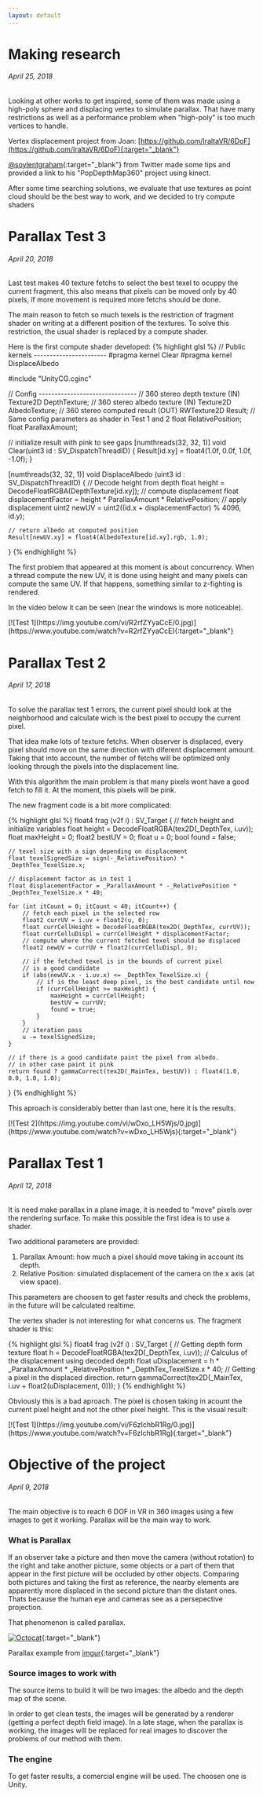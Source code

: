 ```yaml
---
layout: default
---
```


<!--
# Parallax Test 4
###### April 27, 2018

It is necesary to fix that "z-fighting noise". As solution a depth texture used as z-buffer
should solve z-figthing:

{% highlight glsl %}
...
#pragma kernel WriteDepth
...
RWTexture2D<int> Depth;
...

[numthreads(32, 32, 1)]
void Clear(uint3 id : SV_DispatchThreadID) {
    ...
    Depth[id.xy] = -1;
}

[numthreads(32, 32, 1)]
void WriteDepth(uint3 id : SV_DispatchThreadID) {
    float height = DecodeFloatRGBA(DepthTexture[id.xy]);
    float displacementFactor = height * ParallaxAmount * RelativePosition;
    uint2 newUV = uint2((id.x + displacementFactor) % 4096, id.y);
    int heightInt = height * 1024;

    InterlockedMax(Depth[newUV.xy], heightInt);
    AllMemoryBarrier();
}

[numthreads(32, 32, 1)]
void DisplaceAlbedo(uint3 id : SV_DispatchThreadID) {
    float height = Depth[id.xy] / 1024.0f;
    float displacementFactor = height * ParallaxAmount * -RelativePosition;
    uint2 newUV = uint2((id.x + displacementFactor) % 4096, id.y);

    if (height != -1) {
        Result[id.xy] = float4(AlbedoTexture[newUV.xy].rgb, 1.0f);
    }
}
{% endhighlight %}

At the moment of press play with this shader, nothing had change. After several tests, the only answer to
the problem should be that InterlockedMax function does not work with textures.

{% highlight glsl %}
...
RWStructuredBuffer<int> Depth;
...
uint bufferPos(uint3 id) {
    return id.x + id.y * 4096;
}

[numthreads(32, 32, 1)]
void Clear(uint3 id : SV_DispatchThreadID) {
    Result[id.xy] = float4(1.0f, 0.0f, 1.0f, -1.0f);
    Depth[bufferPos(id)] = -1;
}

[numthreads(32, 32, 1)]
void WriteDepth(uint3 id : SV_DispatchThreadID) {
    ...
    InterlockedMax(Depth[bufferPos(newUV)], heightInt);
    AllMemoryBarrier();
}

[numthreads(32, 32, 1)]
void DisplaceAlbedo(uint3 id : SV_DispatchThreadID) {
    int heightInt = Depth[bufferPos(id)];
    float height = (heightInt / 4096.0f);
    ....
    float3 albedoColor = heightInt == -1 ? float3(1.0f, 0.0f, 1.0f) : 
                                           AlbedoTexture[newUV.xy].rgb;
    Result[id.xy] = float4(albedoColor, height);
}
{% endhighlight %}

Changing the RWTexture2D&lt;float4&gt; to a RWStructuredBuffer&lt;int&gt; the results have improved a lot but
some anoying noise was still there. Changing depth map options and albedo options, the noise was more regular 
and less frequent.

<div class="youtube-video" markdown="1">
  [![Test 1](https://img.youtube.com/vi/R2rfZYyaCcE/0.jpg)](https://www.youtube.com/watch?v=R2rfZYyaCcE){:target="_blank"}
</div>
-->


# Making research 
###### April 25, 2018

Looking at other works to get inspired, some of them was made using a high-poly sphere and displacing vertex
to simulate parallax. That have many restrictions as well as a performance problem when "high-poly" is too much
vertices to handle.

Vertex displacement project from Joan: [https://github.com/IraltaVR/6DoF](https://github.com/IraltaVR/6DoF){:target="_blank"}

[@soylentgraham](https://twitter.com/soylentgraham){:target="_blank"} from Twitter made some tips and provided
a link to his "PopDepthMap360" project using kinect.

After some time searching solutions, we evaluate that use textures as point cloud should be the best way to work,
and we decided to try compute shaders 


# Parallax Test 3
###### April 20, 2018

Last test makes 40 texture fetchs to select the best texel to ocuppy the current fragment, this also means that
pixels can be moved only by 40 pixels, if more movement is required more fetchs should be done.

The main reason to fetch so much texels is the restriction of fragment shader on writing at a different position
of the textures. To solve this restriction, the usual shader is replaced by a compute shader.

Here is the first compute shader developed:
{% highlight glsl %}
// Public kernels -----------------------
#pragma kernel Clear
#pragma kernel DisplaceAlbedo

#include "UnityCG.cginc"

// Config -------------------------------
// 360 stereo depth texture (IN)
Texture2D<fixed4> DepthTexture;
// 360 stereo albedo texture (IN)
Texture2D<fixed4> AlbedoTexture;
// 360 stereo computed result (OUT)
RWTexture2D<float4> Result;
// Same config parameters as shader in Test 1 and 2
float RelativePosition;
float ParallaxAmount;


// initialize result with pink to see gaps
[numthreads(32, 32, 1)]
void Clear(uint3 id : SV_DispatchThreadID) {
    Result[id.xy] = float4(1.0f, 0.0f, 1.0f, -1.0f);
}

[numthreads(32, 32, 1)]
void DisplaceAlbedo (uint3 id : SV_DispatchThreadID) {
    // Decode height from depth
    float height = DecodeFloatRGBA(DepthTexture[id.xy]);
    // compute displacement
    float displacementFactor = height * ParallaxAmount * RelativePosition;
    // apply displacement
    uint2 newUV = uint2((id.x + displacementFactor) % 4096, id.y);
    
    // return albedo at computed position
    Result[newUV.xy] = float4(AlbedoTexture[id.xy].rgb, 1.0);
}
{% endhighlight %}

The first problem that appeared at this moment is about concurrency. When a thread compute the new UV, it is 
done using height and many pixels can compute the same UV. If that happens, something similar to z-fighting
is rendered.

In the video below it can be seen (near the windows is more noticeable).
<div class="youtube-video" markdown="1">
  [![Test 1](https://img.youtube.com/vi/R2rfZYyaCcE/0.jpg)](https://www.youtube.com/watch?v=R2rfZYyaCcE){:target="_blank"}
</div>


# Parallax Test 2 
###### April 17, 2018

To solve the parallax test 1 errors, the current pixel should look at the neighborhood and calculate wich is 
the best pixel to occupy the current pixel.

That idea make lots of texture fetchs. When observer is displaced, every pixel should move on the same direction 
with diferent displacement amount. Taking that into account, the number of fetchs will be optimized only looking 
through the pixels into the displacement line.

With this algorithm the main problem is that many pixels wont have a good fetch to fill it. At the moment, this
pixels will be pink.

The new fragment code is a bit more complicated:

{% highlight glsl %}
float4 frag (v2f i) : SV_Target {
    // fetch height and initialize variables
    float height = DecodeFloatRGBA(tex2D(_DepthTex, i.uv));
    float maxHeight = 0;
    float2 bestUV = 0;
    float u = 0;
    bool found = false;
    
    // texel size with a sign depending on displacement
    float texelSignedSize = sign(-_RelativePosition) * _DepthTex_TexelSize.x;

    // displacement factor as in test 1
    float displacementFactor = _ParallaxAmount * -_RelativePosition * _DepthTex_TexelSize.x * 40;

    for (int itCount = 0; itCount < 40; itCount++) {
        // fetch each pixel in the selected row
        float2 currUV = i.uv + float2(u, 0);
        float currCellHeight = DecodeFloatRGBA(tex2D(_DepthTex, currUV));
        float currCelluDispl = currCellHeight * displacementFactor;
        // compute where the current fetched texel should be displaced
        float2 newUV = currUV + float2(currCelluDispl, 0);
        
        // if the fetched texel is in the bounds of current pixel
        // is a good candidate
        if (abs(newUV.x - i.uv.x) <= _DepthTex_TexelSize.x) {
            // if is the least deep pixel, is the best candidate until now
            if (currCellHeight >= maxHeight) {
                maxHeight = currCellHeight;
                bestUV = currUV;
                found = true;
            }
        }
        // iteration pass
        u -= texelSignedSize;
    }
    
    // if there is a good candidate paint the pixel from albedo.
    // in other case paint it pink
    return found ? gammaCorrect(tex2D(_MainTex, bestUV)) : float4(1.0, 0.0, 1.0, 1.0);
}
{% endhighlight %}

This aproach is considerably better than last one, here it is the results.

<div class="youtube-video" markdown="1">
  [![Test 2](https://img.youtube.com/vi/wDxo_LH5Wjs/0.jpg)](https://www.youtube.com/watch?v=wDxo_LH5Wjs){:target="_blank"}
</div>


# Parallax Test 1 
###### April 12, 2018

It is need make parallax in a plane image, it is needed to "move" pixels over the rendering surface.
To make this possible the first idea is to use a shader.

Two additional parameters are provided:
 1. Parallax Amount: how much a pixel should move taking in account its depth.
 2. Relative Position: simulated displacement of the camera on the x axis (at view space).

This parameters are choosen to get faster results and check the problems, in the future will be calculated realtime.

The vertex shader is not interesting for what concerns us.
The fragment shader is this: 

{% highlight glsl %}
float4 frag (v2f i) : SV_Target {
    // Getting depth form texture
    float h = DecodeFloatRGBA(tex2D(_DepthTex, i.uv));
    // Calculus of the displacement using decoded depth
    float uDisplacement = h * _ParallaxAmount * _RelativePosition * _DepthTex_TexelSize.x * 40;
    // Getting a pixel in the displaced direction.
    return gammaCorrect(tex2D(_MainTex, i.uv + float2(uDisplacement, 0)));
}
{% endhighlight %}

Obviously this is a bad aproach. The pixel is chosen taking in acount the current pixel height and not the other pixel height.
This is the visual result:

<div class="youtube-video" markdown="1">
  [![Test 1](https://img.youtube.com/vi/F6zIchbR1Rg/0.jpg)](https://www.youtube.com/watch?v=F6zIchbR1Rg){:target="_blank"}
</div>


# Objective of the project
###### April 9, 2018
The main objective is to reach 6 DOF in VR in 360 images using a few images to get it working. Parallax will be the main way to work.

### What is Parallax
If an observer take a picture and then move the camera (without rotation) to the right and take another picture, some objects or a part of 
them that appear in the first picture will be occluded by other objects. Comparing both pictures and taking the first as reference, 
the nearby elements are apparently more displaced in the second picture than the distant ones.
Thats because the human eye and cameras see as a persepective projection.

That phenomenon is called parallax.

[![Octocat](assets/images/parallax-example.gif)](https://imgur.com/gallery/TF1iHpr){:target="_blank"}

Parallax example from [imgur](https://imgur.com/gallery/TF1iHpr){:target="_blank"}

### Source images to work with
The source items to build it will be two images: the albedo and the depth map of the scene. 

In order to get clean tests, the images will be generated by a renderer (getting a perfect depth field image). 
In a late stage, when the parallax is working, the images will be replaced for real images to discover the problems of our method with them.

### The engine
To get faster results, a comercial engine will be used. The choosen one is Unity.
